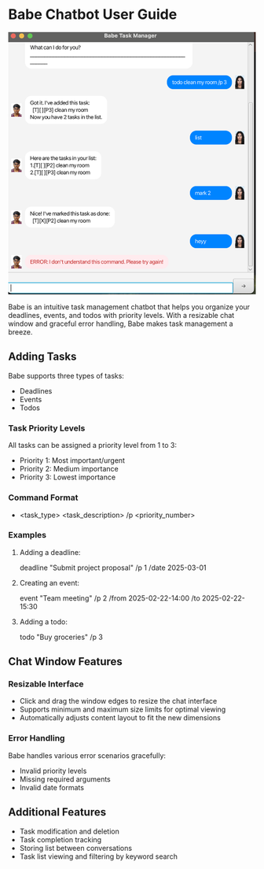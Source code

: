 # Babe Chatbot User Guide

![Babe Chatbot Interface](Ui.png)

Babe is an intuitive task management chatbot that helps you organize your deadlines, events, and todos with priority levels. With a resizable chat window and graceful error handling, Babe makes task management a breeze.

## Adding Tasks

Babe supports three types of tasks:
- Deadlines
- Events
- Todos

### Task Priority Levels

All tasks can be assigned a priority level from 1 to 3:
- Priority 1: Most important/urgent
- Priority 2: Medium importance
- Priority 3: Lowest importance

### Command Format

- <task_type> <task_description> /p <priority_number> 

### Examples

1. Adding a deadline:

   deadline "Submit project proposal" /p 1 /date 2025-03-01

2. Creating an event:

   event "Team meeting" /p 2 /from 2025-02-22-14:00 /to 2025-02-22-15:30

3. Adding a todo:

   todo "Buy groceries" /p 3

## Chat Window Features

### Resizable Interface
- Click and drag the window edges to resize the chat interface
- Supports minimum and maximum size limits for optimal viewing
- Automatically adjusts content layout to fit the new dimensions

### Error Handling

Babe handles various error scenarios gracefully:

- Invalid priority levels
- Missing required arguments
- Invalid date formats

## Additional Features

- Task modification and deletion
- Task completion tracking
- Storing list between conversations
- Task list viewing and filtering by keyword search

